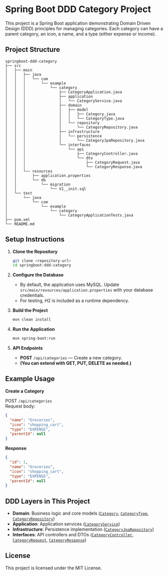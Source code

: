 # Spring Boot DDD Category Project

This project is a Spring Boot application demonstrating Domain Driven Design (DDD) principles for managing categories. Each category can have a parent category, an icon, a name, and a type (either expense or income).

## Project Structure

```
springboot-ddd-category
├── src
│   ├── main
│   │   ├── java
│   │   │   └── com
│   │   │       └── example
│   │   │           └── category
│   │   │               ├── CategoryApplication.java
│   │   │               ├── application
│   │   │               │   └── CategoryService.java
│   │   │               ├── domain
│   │   │               │   ├── model
│   │   │               │   │   ├── Category.java
│   │   │               │   │   └── CategoryType.java
│   │   │               │   └── repository
│   │   │               │       └── CategoryRepository.java
│   │   │               ├── infrastructure
│   │   │               │   └── persistence
│   │   │               │       └── CategoryJpaRepository.java
│   │   │               └── interfaces
│   │   │                   └── api
│   │   │                       ├── CategoryController.java
│   │   │                       └── dto
│   │   │                           ├── CategoryRequest.java
│   │   │                           └── CategoryResponse.java
│   │   └── resources
│   │       ├── application.properties
│   │       └── db
│   │           └── migration
│   │               └── V1__init.sql
│   └── test
│       └── java
│           └── com
│               └── example
│                   └── category
│                       └── CategoryApplicationTests.java
├── pom.xml
└── README.md
```

## Setup Instructions

1. **Clone the Repository**
   ```sh
   git clone <repository-url>
   cd springboot-ddd-category
   ```

2. **Configure the Database**
   - By default, the application uses MySQL. Update `src/main/resources/application.properties` with your database credentials.
   - For testing, H2 is included as a runtime dependency.

3. **Build the Project**
   ```sh
   mvn clean install
   ```

4. **Run the Application**
   ```sh
   mvn spring-boot:run
   ```

5. **API Endpoints**
   - **POST** `/api/categories` — Create a new category.
   - **(You can extend with GET, PUT, DELETE as needed.)**

## Example Usage

**Create a Category**

POST `/api/categories`  
Request body:
```json
{
  "name": "Groceries",
  "icon": "shopping_cart",
  "type": "EXPENSE",
  "parentId": null
}
```

**Response**
```json
{
  "id": 1,
  "name": "Groceries",
  "icon": "shopping_cart",
  "type": "EXPENSE",
  "parentId": null
}
```

## DDD Layers in This Project

- **Domain**: Business logic and core models ([`Category`](src/main/java/com/personal/money/management/core/category/domain/model/Category.java), [`CategoryType`](src/main/java/com/personal/money/management/core/category/domain/model/CategoryType.java), [`CategoryRepository`](src/main/java/com/personal/money/management/core/category/domain/repository/CategoryRepository.java))
- **Application**: Application services ([`CategoryService`](src/main/java/com/personal/money/management/core/category/application/CategoryService.java))
- **Infrastructure**: Persistence implementation ([`CategoryJpaRepository`](src/main/java/com/personal/money/management/core/category/infrastructure/persistence/CategoryJpaRepository.java))
- **Interfaces**: API controllers and DTOs ([`CategoryController`](src/main/java/com/personal/money/management/core/category/interfaces/api/CategoryController.java), [`CategoryRequest`](src/main/java/com/personal/money/management/core/category/interfaces/api/dto/CategoryRequest.java), [`CategoryResponse`](src/main/java/com/personal/money/management/core/category/interfaces/api/dto/CategoryResponse.java))

## License

This project is licensed under the MIT License.